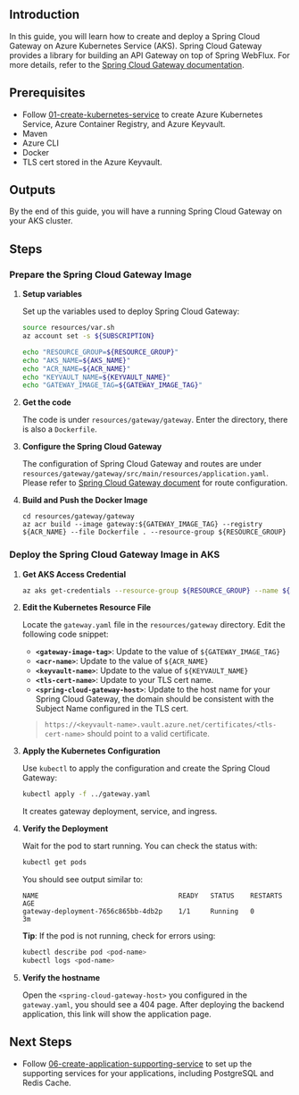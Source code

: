 ## Introduction

In this guide, you will learn how to create and deploy a Spring Cloud Gateway on Azure Kubernetes Service (AKS). Spring Cloud Gateway provides a library for building an API Gateway on top of Spring WebFlux. For more details, refer to the [Spring Cloud Gateway documentation](https://spring.io/projects/spring-cloud-gateway).

## Prerequisites

- Follow [01-create-kubernetes-service](./01-create-kubernetes-service.md) to create Azure Kubernetes Service, Azure Container Registry, and Azure Keyvault.
- Maven
- Azure CLI
- Docker
- TLS cert stored in the Azure Keyvault.

## Outputs

By the end of this guide, you will have a running Spring Cloud Gateway on your AKS cluster.

## Steps

### Prepare the Spring Cloud Gateway Image

1. **Setup variables**

   Set up the variables used to deploy Spring Cloud Gateway:

   ```bash
   source resources/var.sh
   az account set -s ${SUBSCRIPTION}

   echo "RESOURCE_GROUP=${RESOURCE_GROUP}"
   echo "AKS_NAME=${AKS_NAME}"
   echo "ACR_NAME=${ACR_NAME}"
   echo "KEYVAULT_NAME=${KEYVAULT_NAME}"
   echo "GATEWAY_IMAGE_TAG=${GATEWAY_IMAGE_TAG}"
   ```

2. **Get the code**

   The code is under `resources/gateway/gateway`. Enter the directory, there is also a `Dockerfile`.

3. **Configure the Spring Cloud Gateway**

   The configuration of Spring Cloud Gateway and routes are under `resources/gateway/gateway/src/main/resources/application.yaml`. Please refer to [Spring Cloud Gateway document](https://docs.spring.io/spring-cloud-gateway/reference/spring-cloud-gateway/request-predicates-factories.html) for route configuration.

4. **Build and Push the Docker Image**

   ```azurecli
   cd resources/gateway/gateway
   az acr build --image gateway:${GATEWAY_IMAGE_TAG} --registry ${ACR_NAME} --file Dockerfile . --resource-group ${RESOURCE_GROUP}
   ```

### Deploy the Spring Cloud Gateway Image in AKS

1. **Get AKS Access Credential**

   ```bash
   az aks get-credentials --resource-group ${RESOURCE_GROUP} --name ${AKS_NAME} --admin
   ```

2. **Edit the Kubernetes Resource File**

   Locate the `gateway.yaml` file in the `resources/gateway` directory. Edit the following code snippet:

   - **`<gateway-image-tag>`**: Update to the value of `${GATEWAY_IMAGE_TAG}`
   - **`<acr-name>`**: Update to the value of `${ACR_NAME}`
   - **`<keyvault-name>`**: Update to the value of `${KEYVAULT_NAME}`
   - **`<tls-cert-name>`**: Update to your TLS cert name.
   - **`<spring-cloud-gateway-host>`**: Update to the host name for your Spring Cloud Gateway, the domain should be consistent with the Subject Name configured in the TLS cert.

   > `https://<keyvault-name>.vault.azure.net/certificates/<tls-cert-name>` should point to a valid certificate.

3. **Apply the Kubernetes Configuration**

   Use `kubectl` to apply the configuration and create the Spring Cloud Gateway:

   ```bash
   kubectl apply -f ../gateway.yaml
   ```

   It creates gateway deployment, service, and ingress.

4. **Verify the Deployment**

   Wait for the pod to start running. You can check the status with:

   ```bash
   kubectl get pods
   ```

   You should see output similar to:

   ```
   NAME                                   READY   STATUS    RESTARTS   AGE
   gateway-deployment-7656c865bb-4db2p    1/1     Running   0          3m
   ```

   **Tip**: If the pod is not running, check for errors using:

   ```bash
   kubectl describe pod <pod-name>
   kubectl logs <pod-name>
   ```

5. **Verify the hostname**

   Open the `<spring-cloud-gateway-host>` you configured in the `gateway.yaml`, you should see a 404 page. After deploying the backend application, this link will show the application page.

## Next Steps

- Follow [06-create-application-supporting-service](./06-create-application-supporting-service.md) to set up the supporting services for your applications, including PostgreSQL and Redis Cache.
